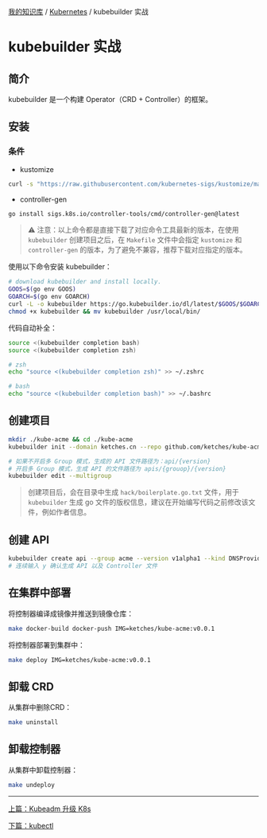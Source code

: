 [我的知识库](../README.md) / [Kubernetes](zz_gneratered_mdi.md) / kubebuilder 实战

# kubebuilder 实战

## 简介

kubebuilder 是一个构建 Operator（CRD + Controller）的框架。

## 安装

### 条件

* kustomize

```bash
curl -s "https://raw.githubusercontent.com/kubernetes-sigs/kustomize/master/hack/install_kustomize.sh"  | bash
```

* controller-gen

```bash
go install sigs.k8s.io/controller-tools/cmd/controller-gen@latest
```

> ⚠️ 注意：以上命令都是直接下载了对应命令工具最新的版本，在使用 `kubebuilder` 创建项目之后，在 `Makefile` 文件中会指定 `kustomize` 和 `controller-gen` 的版本，为了避免不兼容，推荐下载对应指定的版本。

使用以下命令安装 kubebuilder：

```bash
# download kubebuilder and install locally.
GOOS=$(go env GOOS)
GOARCH=$(go env GOARCH)
curl -L -o kubebuilder https://go.kubebuilder.io/dl/latest/$GOOS/$GOARCH
chmod +x kubebuilder && mv kubebuilder /usr/local/bin/
```

代码自动补全：

```bash
source <(kubebuilder completion bash)
source <(kubebuilder completion zsh)

# zsh
echo "source <(kubebuilder completion zsh)" >> ~/.zshrc

# bash
echo "source <(kubebuilder completion bash)" >> ~/.bashrc
```

## 创建项目

```bash
mkdir ./kube-acme && cd ./kube-acme
kubebuilder init --domain ketches.cn --repo github.com/ketches/kube-acme

# 如果不开启多 Group 模式，生成的 API 文件路径为：api/{version}
# 开启多 Group 模式，生成 API 的文件路径为 apis/{grouop}/{version}
kubebuilder edit --multigroup
```

> 创建项目后，会在目录中生成 `hack/boilerplate.go.txt` 文件，用于`kubebuilder` 生成 go 文件的版权信息，建议在开始编写代码之前修改该文件，例如作者信息。

## 创建 API

```bash
kubebuilder create api --group acme --version v1alpha1 --kind DNSProvider
# 连续输入 y 确认生成 API 以及 Controller 文件
```

## 在集群中部署

将控制器编译成镜像并推送到镜像仓库：

```bash
make docker-build docker-push IMG=ketches/kube-acme:v0.0.1
```

将控制器部署到集群中：

```bash
make deploy IMG=ketches/kube-acme:v0.0.1
```

## 卸载 CRD

从集群中删除CRD：

```bash
make uninstall
```

## 卸载控制器

从集群中卸载控制器：

```bash
make undeploy
```

---
[上篇：Kubeadm 升级 K8s](kubeadm-upgrade.md)

[下篇：kubectl](kubectl.md)
